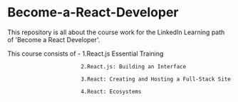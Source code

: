 # Become-a-React-Developer
This repository is all about the course work for the LinkedIn Learning path of 'Become a React Developer'.

This course  consists of - 
                           1.React.js Essential Training 

                           2.React.js: Building an Interface
                           
                           3.React: Creating and Hosting a Full-Stack Site
                           
                           4.React: Ecosystems
                           
